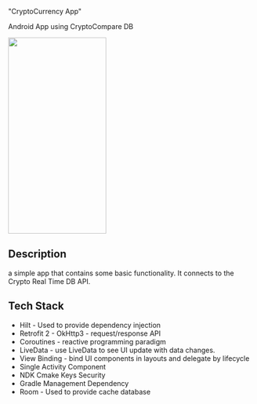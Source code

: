 "CryptoCurrency App" 

Android App using CryptoCompare DB

<img src="https://user-images.githubusercontent.com/8085770/133934015-38303613-4c13-485a-9ebe-91deb1807b6e.png" width="200" height="400">

## Description

a simple app that contains some basic functionality. It connects to the Crypto Real Time DB API.


## Tech Stack
- Hilt - Used to provide dependency injection
- Retrofit 2 - OkHttp3 - request/response API
- Coroutines - reactive programming paradigm
- LiveData - use LiveData to see UI update with data changes.
- View Binding - bind UI components in layouts and delegate by lifecycle
- Single Activity Component
- NDK Cmake Keys Security
- Gradle Management Dependency
- Room - Used to provide cache database
